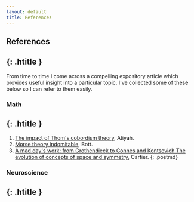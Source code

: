 ```yaml
---
layout: default
title: References
---
```


## References
{: .htitle }
---
From time to time I come across a compelling expository article which provides useful insight into a particular topic. I've collected some of these below so I can refer to them easily.  

### Math
{: .htitle }
---
1. [The impact of Thom's cobordism theory](http://www.ams.org/journals/bull/2004-41-03/S0273-0979-04-01022-5/S0273-0979-04-01022-5.pdf), Atiyah.
2. [Morse theory indomitable](http://www.numdam.org/article/PMIHES_1988__68__99_0.pdf), Bott.
3. [A mad day's work: from Grothendieck to Connes and Kontsevich The evolution of concepts of space and symmetry](http://www.ams.org/journals/bull/2001-38-04/S0273-0979-01-00913-2/S0273-0979-01-00913-2.pdf), Cartier.
{: .postmd}

### Neuroscience
{: .htitle }
---

